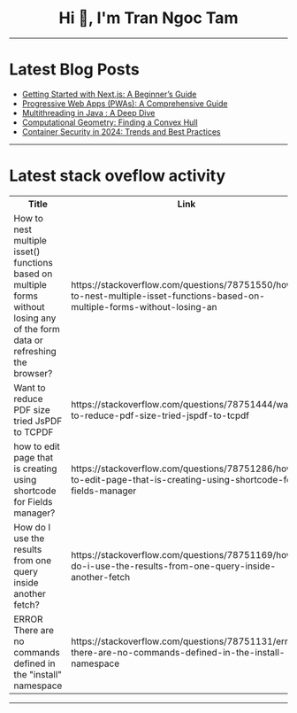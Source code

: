<h1 align="center">Hi 👋, I'm Tran Ngoc Tam</h1>

---

# Latest Blog Posts 
<!-- BLOG-POST-LIST:START -->
- [Getting Started with Next.js: A Beginner’s Guide](https://dev.to/zaehicks/getting-started-with-nextjs-a-beginners-guide-f2j)
- [Progressive Web Apps &lpar;PWAs&rpar;: A Comprehensive Guide](https://dev.to/sfestus90/progressive-web-apps-pwas-a-comprehensive-guide-1hf2)
- [Multithreading in Java : A Deep Dive](https://dev.to/vidhi_jayswal/multithreading-in-java-a-deep-dive-51h2)
- [Computational Geometry: Finding a Convex Hull](https://dev.to/paulike/computational-geometry-finding-a-convex-hull-4jc7)
- [Container Security in 2024: Trends and Best Practices](https://dev.to/giladmaayan/container-security-in-2024-trends-and-best-practices-of5)
<!-- BLOG-POST-LIST:END -->

---

# Latest stack oveflow activity
<table>
  <tr><th>Title</th><th>Link</th></tr>
  <!-- STACKOVERFLOW:START --><tr><td>How to nest multiple isset&lpar;&rpar; functions based on multiple forms without losing any of the form data or refreshing the browser?</td><td>https://stackoverflow.com/questions/78751550/how-to-nest-multiple-isset-functions-based-on-multiple-forms-without-losing-an</td></tr><tr><td>Want to reduce PDF size tried JsPDF to TCPDF</td><td>https://stackoverflow.com/questions/78751444/want-to-reduce-pdf-size-tried-jspdf-to-tcpdf</td></tr><tr><td>how to edit page that is creating using shortcode for Fields manager?</td><td>https://stackoverflow.com/questions/78751286/how-to-edit-page-that-is-creating-using-shortcode-for-fields-manager</td></tr><tr><td>How do I use the results from one query inside another fetch?</td><td>https://stackoverflow.com/questions/78751169/how-do-i-use-the-results-from-one-query-inside-another-fetch</td></tr><tr><td>ERROR There are no commands defined in the &quot;install&quot; namespace</td><td>https://stackoverflow.com/questions/78751131/error-there-are-no-commands-defined-in-the-install-namespace</td></tr><!-- STACKOVERFLOW:END -->
</table>

---


